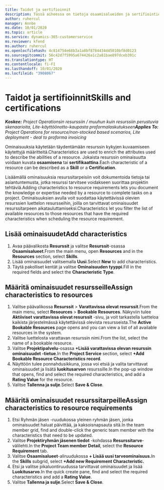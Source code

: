 ```yaml
---
title: Taidot ja sertifioinnit
description: Tässä aiheessa on tietoja osaamisalueiden ja sertifiointien ominaisuuksien lisäämisestä resursseisin.
author: ruhercul
manager: Annbe
ms.date: 10/01/2020
ms.topic: article
ms.service: dynamics-365-customerservice
ms.reviewer: kfend
ms.author: ruhercul
ms.openlocfilehash: 4c814754e68b3a1a8bf8784434d45010bf8d0123
ms.sourcegitcommit: 56c42d7f5995a674426a1c2a81bae897dceb391c
ms.translationtype: HT
ms.contentlocale: fi-FI
ms.lasthandoff: 10/01/2020
ms.locfileid: "3908067"
---
```

# <a name="skills-and-certifications"></a><span data-ttu-id="cf826-103">Taidot ja sertifioinnit</span><span class="sxs-lookup"><span data-stu-id="cf826-103">Skills and certifications</span></span>
<span data-ttu-id="cf826-104">_**Koskee:** Project Operationsin resurssiin / muuhun kuin resurssiin perustuvia skenaarioita, Lite-käyttöönotto-kaupasta proformalaskutukseen_</span><span class="sxs-lookup"><span data-stu-id="cf826-104">_**Applies To:** Project Operations for resource/non-stocked based scenarios, Lite deployment - deal to proforma invoicing_</span></span>

<span data-ttu-id="cf826-105">Ominaisuuksia käytetään täydentämään resurssin kykyjen kuvaamiseen käytettyjä määritteitä.</span><span class="sxs-lookup"><span data-stu-id="cf826-105">Characteristics are used to enrich the attributes used to describe the abilities of a resource.</span></span> <span data-ttu-id="cf826-106">Jokaista resurssin ominaisuutta voidaan kuvata **osaamisena** tai **sertifikaattina**.</span><span class="sxs-lookup"><span data-stu-id="cf826-106">Each characteristic of a resource can be described as a **Skill** or a **Certification**.</span></span>

<span data-ttu-id="cf826-107">Lisäämällä ominaisuuksia resurssitarpeisiin voit dokumentoida tietoja tai asiantuntemusta, jotka resurssi tarvitsee voidakseen suorittaa projektin tehtäviä.</span><span class="sxs-lookup"><span data-stu-id="cf826-107">Adding characteristics to resource requirements lets you document the knowledge or expertise needed by a resource to complete tasks on a project.</span></span> <span data-ttu-id="cf826-108">Ominaisuuksien avulla voit suodattaa käytettävissä olevien resurssien luettelon resursseihin, joilla on tarvittavat ominaisuudet resurssitarpeen aikatauluttamiseksi.</span><span class="sxs-lookup"><span data-stu-id="cf826-108">Characteristics let you filter the list of available resources to those resources that have the required characteristics when scheduling the resource requirement.</span></span>

## <a name="add-characteristics"></a><span data-ttu-id="cf826-109">Lisää ominaisuudet</span><span class="sxs-lookup"><span data-stu-id="cf826-109">Add characteristics</span></span>

1. <span data-ttu-id="cf826-110">Avaa päävalikosta **Resurssit** ja valitse **Resurssit**-osassa **Osaamisalueet**.</span><span class="sxs-lookup"><span data-stu-id="cf826-110">From the main menu, open **Resources** and in the **Resources** section, select **Skills**.</span></span>
2. <span data-ttu-id="cf826-111">Lisää ominaisuudet valitsemalla **Uusi**.</span><span class="sxs-lookup"><span data-stu-id="cf826-111">Select **New** to add characteristics.</span></span>
3. <span data-ttu-id="cf826-112">Täytä pakolliset kentät ja valitse **Ominaisuuden tyyppi**.</span><span class="sxs-lookup"><span data-stu-id="cf826-112">Fill in the required fields and select the **Characteristic Type**.</span></span>

## <a name="assign-characteristics-to-resources"></a><span data-ttu-id="cf826-113">Määritä ominaisuudet resursseille</span><span class="sxs-lookup"><span data-stu-id="cf826-113">Assign characteristics to resources</span></span>

1. <span data-ttu-id="cf826-114">Valitse päävalikossa **Resurssit** > **Varattavissa olevat resurssit**.</span><span class="sxs-lookup"><span data-stu-id="cf826-114">From the main menu, select **Resources** > **Bookable Resources**.</span></span> <span data-ttu-id="cf826-115">Näkyviin tulee **Aktiiviset varattavissa olevat resurssit** -sivu, ja voit tarkastella luetteloa kaikista järjestelmässä käytettävissä olevista resursseista.</span><span class="sxs-lookup"><span data-stu-id="cf826-115">The **Active Bookable Resources** page opens and you can view a list of all available resources in the system.</span></span>
2. <span data-ttu-id="cf826-116">Valitse luettelosta varattavan resurssin nimi.</span><span class="sxs-lookup"><span data-stu-id="cf826-116">From the list, select the name of a bookable resource.</span></span>
3. <span data-ttu-id="cf826-117">Valitse **Projektipalvelu**-osassa **+Lisää varattavissa olevan resurssin ominaisuudet -tietue**.</span><span class="sxs-lookup"><span data-stu-id="cf826-117">In the **Project Service** section, select **+Add Bookable Resource Characteristics record**.</span></span>
4. <span data-ttu-id="cf826-118">Näyttöön tulee ponnahdusikkuna, jossa voi etsiä ja valita tarvittavat ominaisuudet ja lisätä **luokitusarvon** resurssille.</span><span class="sxs-lookup"><span data-stu-id="cf826-118">In the pop-up window that opens, find and select the required characteristics, and add a **Rating Value** for the resource.</span></span>
5. <span data-ttu-id="cf826-119">Valitse **Tallenna ja sulje**.</span><span class="sxs-lookup"><span data-stu-id="cf826-119">Select **Save & Close**.</span></span>

## <a name="assign-characteristics-to-resource-requirements"></a><span data-ttu-id="cf826-120">Määritä ominaisuudet resurssitarpeille</span><span class="sxs-lookup"><span data-stu-id="cf826-120">Assign characteristics to resource requirements</span></span>

1. <span data-ttu-id="cf826-121">Etsi Ryhmän jäsen -ruudukossa yleinen ryhmän jäsen, jonka ominaisuudet haluat päivittää, ja kaksoisnapsauta sitä.</span><span class="sxs-lookup"><span data-stu-id="cf826-121">In the team member grid, find and double-click the generic team member with the characteristics that need to be updated.</span></span>
2. <span data-ttu-id="cf826-122">Valitse **Projektiryhmän jäsenen tiedot** -kohdassa **Resurssitarve**-välilehti.</span><span class="sxs-lookup"><span data-stu-id="cf826-122">In the **Project Team member Detail**, select the **Resource Requirement** tab.</span></span>
3. <span data-ttu-id="cf826-123">Valitse **Osaamisalueet**-aliruudukossa **+ Lisää uusi tarveominaisuus.**</span><span class="sxs-lookup"><span data-stu-id="cf826-123">In the **Skills** subgrid, select **+Add new Requirement Characteristic.**</span></span>
4. <span data-ttu-id="cf826-124">Etsi ja valitse pikaluontiruudussa tarvittavat ominaisuudet ja lisää **Luokitusarvo**.</span><span class="sxs-lookup"><span data-stu-id="cf826-124">In the quick create pane, find and select the required characteristics and add a **Rating Value**.</span></span>
5. <span data-ttu-id="cf826-125">Valitse **Tallenna ja sulje**.</span><span class="sxs-lookup"><span data-stu-id="cf826-125">Select **Save & Close**.</span></span>